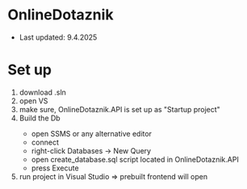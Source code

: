 # OnlineDotaznik
- Last updated: 9.4.2025

# Set up 
<div>
	<ol>
		<li>download .sln</li>
		<li>open VS</li>
		<li>make sure, OnlineDotaznik.API is set up as "Startup project"</li>
		<li>Build the Db</li>
	<div>
		<ul>	
			<li>open SSMS or any alternative editor</li>
			<li>connect</li>
			<li>right-click Databases → New Query</li>
			<li>open create_database.sql script located in OnlineDotaznik.API</li>
			<li>press Execute</li>
		</ul>
		<li>run project in Visual Studio => prebuilt frontend will open</li>
	</ol>
	</div>
</div>